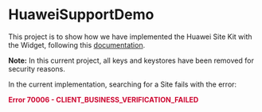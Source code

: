# HuaweiSupportDemo

This project is to show how we have implemented the Huawei Site Kit with the Widget, following this [documentation](https://developer.huawei.com/consumer/en/doc/development/HMSCore-Guides/android-sdk-widget-0000001050156642).

**Note:** In this current project, all keys and keystores have been removed for security reasons.

In the current implementation, searching for a Site fails with the error:

<span style="color:#CD0530">**Error 70006 - CLIENT_BUSINESS_VERIFICATION_FAILED**</span>


